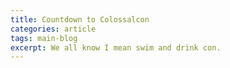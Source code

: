 ```yaml
---
title: Countdown to Colossalcon
categories: article
tags: main-blog
excerpt: We all know I mean swim and drink con.
---
```


<p id="demo" style="margin-left: 40px; text-align: center; font-size: 300%; font-weight:bold;"></p>

<script>
// Set the date we're counting down to
var countDownDate = new Date("Sep 6, 2018 5:00:00").getTime();

// Update the count down every 1 second
var x = setInterval(function() {

// Get todays date and time
var now = new Date().getTime();

// Find the distance between now an the count down date
var distance = countDownDate - now;

// Time calculations for days, hours, minutes and seconds
var days = Math.floor(distance / (1000 * 60 * 60 * 24));
var hours = Math.floor((distance % (1000 * 60 * 60 * 24)) / (1000 * 60 * 60));
var minutes = Math.floor((distance % (1000 * 60 * 60)) / (1000 * 60));
var seconds = Math.floor((distance % (1000 * 60)) / 1000);

// Display the result in the element with id="demo"
document.getElementById("demo").innerHTML =  days + "d " + hours + "h "
  + minutes + "m " + seconds + "s ";

// If the count down is finished, write some text 
if (distance < 0) {
clearInterval(x);
document.getElementById("demo").innerHTML = "EXPIRED";
}
}, 1000);
</script>